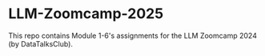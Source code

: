 # LLM-Zoomcamp-2025
This repo contains Module 1-6's assignments for the LLM Zoomcamp 2024 (by DataTalksClub).